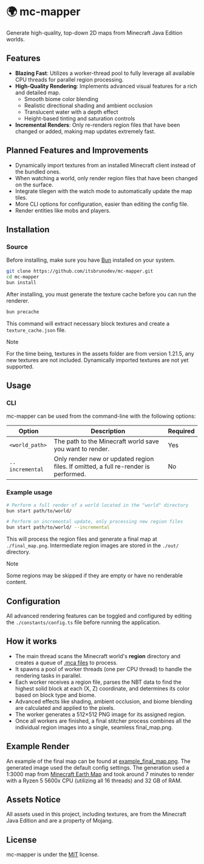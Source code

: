 # 🌍 mc-mapper

Generate high-quality, top-down 2D maps from Minecraft Java Edition worlds.

## Features

- **Blazing Fast**: Utilizes a worker-thread pool to fully leverage all available CPU threads for parallel region processing.
- **High-Quality Rendering**: Implements advanced visual features for a rich and detailed map.
  - Smooth biome color blending
  - Realistic directional shading and ambient occlusion
  - Translucent water with a depth effect
  - Height-based tinting and saturation controls
- **Incremental Renders**: Only re-renders region files that have been changed or added, making map updates extremely fast.

## Planned Features and Improvements

- Dynamically import textures from an installed Minecraft client instead of the bundled ones.
- When watching a world, only render region files that have been changed on the surface.
- Integrate tilegen with the watch mode to automatically update the map tiles.
- More CLI options for configuration, easier than editing the config file.
- Render entities like mobs and players.

## Installation

### Source

Before installing, make sure you have [Bun](https://bun.sh/docs/installation) installed on your system.

```bash
git clone https://github.com/itsbrunodev/mc-mapper.git
cd mc-mapper
bun install
````

After installing, you must generate the texture cache before you can run the renderer.

```bash
bun precache
```

This command will extract necessary block textures and create a `texture_cache.json` file.

> [!NOTE] 
> For the time being, textures in the assets folder are from version 1.21.5, any new textures are not included. Dynamically imported textures are not yet supported.

## Usage

### CLI

mc-mapper can be used from the command-line with the following options:

| Option | Description | Required |
| --- | --- | --- |
| `<world_path>` | The path to the Minecraft world save you want to render. | Yes |
| `--incremental` | Only render new or updated region files. If omitted, a full re-render is performed. | No |

### Example usage

```bash
# Perform a full render of a world located in the "world" directory
bun start path/to/world/

# Perform an incremental update, only processing new region files
bun start path/to/world/ --incremental
```

This will process the region files and generate a final map at `./final_map.png`. Intermediate region images are stored in the `./out/` directory.

> [!NOTE]
> Some regions may be skipped if they are empty or have no renderable content.

## Configuration

All advanced rendering features can be toggled and configured by editing the `./constants/config.ts` file before running the application.

## How it works

- The main thread scans the Minecraft world's **region** directory and creates a queue of [.mca files](https://minecraft.wiki/w/Region_file_format) to process.
- It spawns a pool of worker threads (one per CPU thread) to handle the rendering tasks in parallel.
- Each worker receives a region file, parses the NBT data to find the highest solid block at each (X, Z) coordinate, and determines its color based on block type and biome.
- Advanced effects like shading, ambient occlusion, and biome blending are calculated and applied to the pixels.
- The worker generates a 512×512 PNG image for its assigned region.
- Once all workers are finished, a final stitcher process combines all the individual region images into a single, seamless final_map.png.

## Example Render

An example of the final map can be found at [example_final_map.png](./example_final_map.png). The generated image used the default config settings. The generation used a 1:3000 map from [Minecraft Earth Map](https://earth.motfe.net/) and took around 7 minutes to render with a Ryzen 5 5600x CPU (utilizing all 16 threads) and 32 GB of RAM.

## Assets Notice

All assets used in this project, including textures, are from the Minecraft Java Edition and are a property of Mojang.

## License

mc-mapper is under the [MIT](./LICENSE.md) license.
